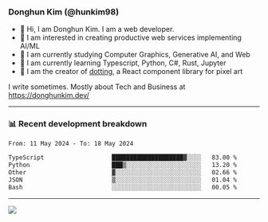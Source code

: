 ### Donghun Kim (@hunkim98)

- 👋 Hi, I am Donghun Kim. I am a web developer. 
- 🤔 I am interested in creating productive web services implementing AI/ML
- 🔭 I am currently studying Computer Graphics, Generative AI, and Web 
- 🌱 I am currently learning Typescript, Python, C#, Rust, Jupyter
- 🎨 I am the creator of [dotting](https://github.com/hunkim98/dotting), a React component library for pixel art

I write sometimes. Mostly about Tech and Business at https://donghunkim.dev/

---
### 📊 Recent development breakdown
<!--START_SECTION:waka-->

```txt
From: 11 May 2024 - To: 18 May 2024

TypeScript                   ████████████████████▓░░░░   83.00 %
Python                       ███▒░░░░░░░░░░░░░░░░░░░░░   13.20 %
Other                        ▓░░░░░░░░░░░░░░░░░░░░░░░░   02.66 %
JSON                         ▒░░░░░░░░░░░░░░░░░░░░░░░░   01.04 %
Bash                         ░░░░░░░░░░░░░░░░░░░░░░░░░   00.05 %
```

<!--END_SECTION:waka-->
---

<!-- <div align='center'> -->
  <img align="center" src="https://github-readme-stats.vercel.app/api?username=hunkim98&theme=dark&show_icons=true"/>
<!-- </div> -->
<!--
**hunkim98/hunkim98** is a ✨ _special_ ✨ repository because its `README.md` (this file) appears on your GitHub profile.

Here are some ideas to get you started:

- 🔭 I’m currently working on ...
- 🌱 I’m currently learning ...
- 👯 I’m looking to collaborate on ...
- 🤔 I’m looking for help with ...
- 💬 Ask me about ...
- 📫 How to reach me: ...
- 😄 Pronouns: ...
- ⚡ Fun fact: ...
-->
